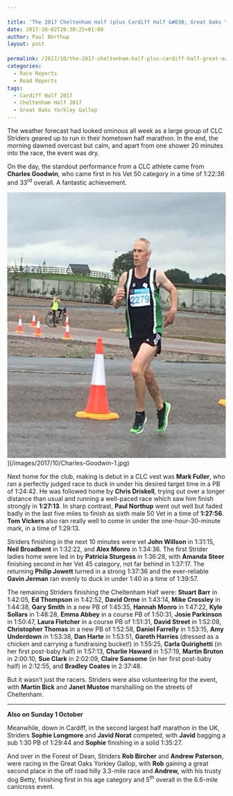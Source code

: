 ```yaml
---

title: 'The 2017 Cheltenham Half (plus Cardiff Half &#038; Great Oaks Yorkley Gallop)'
date: 2017-10-02T20:30:25+01:00
author: Paul Northup
layout: post

permalink: /2017/10/the-2017-cheltenham-half-plus-cardiff-half-great-oaks-yorkley-gallop/
categories:
  - Race Reports
  - Road Reports
tags:
  - Cardiff Half 2017
  - Cheltenham Half 2017
  - Great Oaks Yorkley Gallop
---
```

The weather forecast had looked ominous all week as a large group of CLC Striders geared up to run in their hometown half marathon. In the end, the morning dawned overcast but calm, and apart from one shower 20 minutes into the race, the event was dry.

On the day, the standout performance from a CLC athlete came from **Charles Goodwin**, who came first in his Vet 50 category in a time of 1:22:36 and 33<sup>rd</sup> overall. A fantastic achievement.

<img class="alignnone size-full 2957" src="/images/2017/10/Charles-Goodwin-1.jpg" alt="Charles-Goodwin" width="594" height="611" />](/images/2017/10/Charles-Goodwin-1.jpg)

Next home for the club, making is debut in a CLC vest was **Mark Fuller**, who ran a perfectly judged race to duck in under his desired target time in a PB of 1:24:42. He was followed home by **Chris Driskell**, trying out over a longer distance than usual and running a well-paced race which saw him finish strongly in **1:27:13**. In sharp contrast, **Paul Northup** went out well but faded badly in the last five miles to finish as sixth male 50 Vet in a time of **1:27:56**. **Tom Vickers** also ran really well to come in under the one-hour-30-minute mark, in a time of 1:29:13.

Striders finishing in the next 10 minutes were vet **John Willson** in 1:31:15, **Neil Broadbent** in 1:32:22, and **Alex Monro** in 1:34:36. The first Strider ladies home were led in by **Patricia Sturgess** in 1:36:28, with **Amanda Steer** finishing second in her Vet 45 category, not far behind in 1:37:17. The returning **Philip Jowett** turned in a strong 1:37:36 and the ever-reliable **Gavin Jerman** ran evenly to duck in under 1:40 in a time of 1:39:57.

The remaining Striders finishing the Cheltenham Half were: **Stuart Barr** in 1:42:05, **Ed Thompson** in 1:42:52, **David Orme** in 1:43:14, **Mike Crossley** in 1:44:38, **Gary Smith** in a new PB of 1:45:35, **Hannah Monro** in 1:47:22, **Kyle Sollars** in 1:48:28, **Emma Abbey** in a course PB of 1:50:31, **Josie Parkinson** in 1:50:47, **Laura Fletcher** in a course PB of 1:51:31, **David Street** in 1:52:08, **Christopher Thomas** in a new PB of 1:52:58, **Daniel Farrelly** in 1:53:15, **Amy Underdown** in 1:53:38, **Dan Harte** in 1:53:51, **Gareth Harries** (dressed as a chicken and carrying a fundraising bucket!) in 1:55:25, **Carla Quirighetti** (in her first post-baby half) in 1:57:13, **Charlie Haward** in 1:57:19, **Martin Bruton** in 2:00:10, **Sue Clark** in 2:02:09, **Claire Sansome** (in her first post-baby half) in 2:12:55, and **Bradley Coates** in 2:37:48.

But it wasn’t just the racers. Striders were also volunteering for the event, with **Martin Bick** and **Janet Mustoe** marshalling on the streets of Cheltenham.

* * *

**Also on Sunday 1 October**

Meanwhile, down in Cardiff, in the second largest half marathon in the UK, Striders **Sophie Longmore** and **Javid Norat** competed, with **Javid** bagging a sub 1:30 PB of 1:29:44 and **Sophie** finishing in a solid 1:35:27.

And over in the Forest of Dean, Striders **Rob Bircher** and **Andrew Paterson**, were racing in the Great Oaks Yorkley Gallop, with **Rob** gaining a great second place in the off road hilly 3.3-mile race and **Andrew,** with his trusty dog Betty, finishing first in his age category and 5<sup>th</sup> overall in the 6.6-mile canicross event.